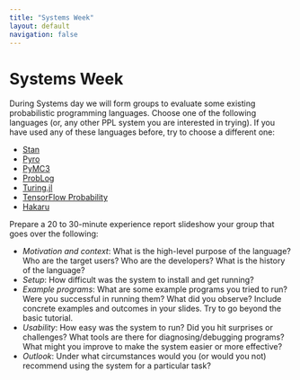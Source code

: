 ```yaml
---
title: "Systems Week"
layout: default
navigation: false
---
```


# Systems Week

During Systems day we will form groups to evaluate some existing probabilistic programming languages. 
Choose one of the following languages (or, any other PPL system you are interested in trying). If 
you have used any of these languages before, try to choose a different one:

* [Stan](https://mc-stan.org/)
* [Pyro](https://pyro.ai/)
* [PyMC3](https://www.pymc.io/projects/docs/en/v3/index.html)
* [ProbLog](https://dtai.cs.kuleuven.be/problog/)
* [Turing.jl](https://turing.ml/)
* [TensorFlow Probability](https://www.tensorflow.org/probability)
* [Hakaru](https://hakaru-dev.github.io/)

Prepare a 20 to 30-minute experience report slideshow your group that goes over the following:

* *Motivation and context*: What is the high-level purpose of the language? Who are the target users? Who are the developers? What is the history of the language?
* *Setup*: How difficult was the system to install and get running? 
* *Example programs*: What are some example programs you tried to run? Were you successful in running them? What did you observe? Include concrete examples and outcomes in your slides.
  Try to go beyond the basic tutorial.
* *Usability*: How easy was the system to run? Did you hit surprises or challenges? What tools are there for diagnosing/debugging programs? What might you improve to make the system easier or more effective?
* *Outlook*: Under what circumstances would you (or would you not) recommend using the system for a particular task? 